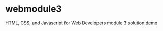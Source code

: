 # webmodule3
HTML, CSS, and Javascript for Web Developers module 3 solution [demo](https://quinnfeng.github.io/webmodule3/)
